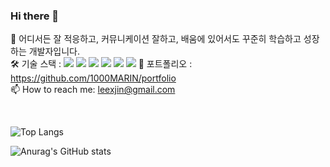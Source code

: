 ### Hi there 👋
🌱 어디서든 잘 적응하고, 커뮤니케이션 잘하고, 배움에 있어서도 꾸준히 학습하고 성장하는 개발자입니다.    
🛠 기술 스택 : 
<a href="" target="_blank"><img src="https://img.shields.io/badge/Java-222831?style=flat-square&logo=#007396&logoColor=white"/></a> 
<a href="" target="_blank"><img src="https://img.shields.io/badge/SpringFramework-222831?style=flat-square&logo=#007396&logoColor=white"/></a> 
<a href="" target="_blank"><img src="https://img.shields.io/badge/MySQL-222831?style=flat-square&logo=#007396&logoColor=white"/></a> 
<a href="" target="_blank"><img src="https://img.shields.io/badge/Oracle-222831?style=flat-square&logo=#007396&logoColor=white"/></a> 
<a href="" target="_blank"><img src="https://img.shields.io/badge/HTML-222831?style=flat-square&logo=#007396&logoColor=white"/></a> 
<a href="" target="_blank"><img src="https://img.shields.io/badge/CSS-222831?style=flat-square&logo=#007396&logoColor=white"/></a> 
📂 포트폴리오 : https://github.com/1000MARIN/portfolio    
📫 How to reach me: leexjin@gmail.com    
 
<br>

![Top Langs](https://github-readme-stats.vercel.app/api/top-langs/?username=1000marin&layout=compact&theme=prussian)

![Anurag's GitHub stats](https://github-readme-stats.vercel.app/api?username=1000marin&show_icons=true&theme=prussian)   


